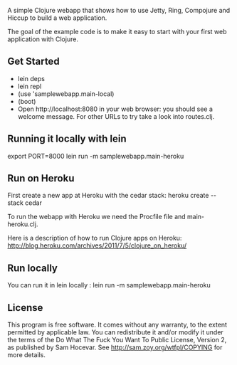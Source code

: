 A simple Clojure webapp that shows how to use Jetty, Ring, Compojure and Hiccup to build a web application.

The goal of the example code is to make it easy to start with your first web application with Clojure.

Get Started
-----------
* lein deps
* lein repl
* (use 'samplewebapp.main-local)
* (boot)
* Open http://localhost:8080 in your web browser: you should see a welcome message. For other URLs to try take a look into routes.clj.

Running it locally with lein
----------------------------
export PORT=8000
lein run -m samplewebapp.main-heroku

Run on Heroku
-------------
First create a new app at Heroku with the cedar stack: heroku create --stack cedar <my-app-name>

To run the webapp with Heroku we need the Procfile file and main-heroku.clj.

Here is a description of how to run Clojure apps on Heroku: http://blog.heroku.com/archives/2011/7/5/clojure_on_heroku/


Run locally
-----------
You can run it in lein locally : 
lein run -m samplewebapp.main-heroku

License
-------
This program is free software. It comes without any warranty, to the extent permitted by applicable law. You can redistribute it and/or modify it under the terms of the Do What The Fuck You Want To Public License, Version 2, as published by Sam Hocevar. See http://sam.zoy.org/wtfpl/COPYING for more details.

